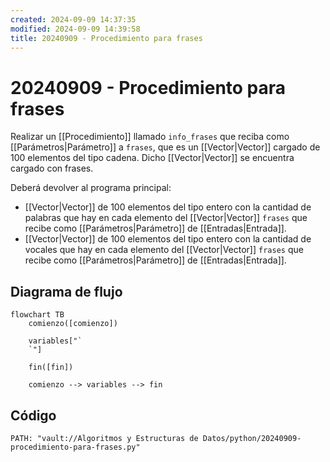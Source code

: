 ```yaml
---
created: 2024-09-09 14:37:35
modified: 2024-09-09 14:39:58
title: 20240909 - Procedimiento para frases
---
```


# 20240909 - Procedimiento para frases

Realizar un [[Procedimiento]] llamado `info_frases` que reciba como [[Parámetros|Parámetro]] a `frases`, que es un [[Vector|Vector]] cargado de 100 elementos del tipo cadena. Dicho [[Vector|Vector]] se encuentra cargado con frases.

Deberá devolver al programa principal:

- [[Vector|Vector]] de 100 elementos del tipo entero con la cantidad de palabras que hay en cada elemento del [[Vector|Vector]] `frases` que recibe como [[Parámetros|Parámetro]] de [[Entradas|Entrada]].
- [[Vector|Vector]] de 100 elementos del tipo entero con la cantidad de vocales que hay en cada elemento del [[Vector|Vector]] `frases` que recibe como [[Parámetros|Parámetro]] de [[Entradas|Entrada]].

## Diagrama de flujo

```mermaid
flowchart TB
	comienzo([comienzo])
    
	variables["`
	`"]
    
    fin([fin])
    
	comienzo --> variables --> fin
```

## Código

```embed-python
PATH: "vault://Algoritmos y Estructuras de Datos/python/20240909-procedimiento-para-frases.py"
```

